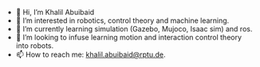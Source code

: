 - 👋 Hi, I’m Khalil Abuibaid
- 👀 I’m interested in robotics, control theory and machine learning.
- 🌱 I’m currently learning simulation (Gazebo, Mujoco, Isaac sim) and ros. 
- 💞️ I’m looking to infuse learning motion and interaction control theory into robots.
- 📫 How to reach me: khalil.abuibaid@rptu.de.

<!---
KhalilAbuibaid/KhalilAbuibaid is a ✨ special ✨ repository because its `README.md` (this file) appears on your GitHub profile.
You can click the Preview link to take a look at your changes.
--->
